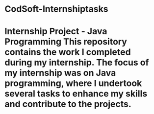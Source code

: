 # CodSoft-Internshiptasks
# Internship Project - Java Programming  This repository contains the work I completed during my internship. The focus of my internship was on Java programming, where I undertook several tasks to enhance my skills and contribute to the projects.
